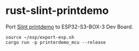 #  rust-slint-printdemo

Port [Slint printdemo](https://github.com/slint-ui/slint/tree/master/examples/printerdemo_mcu) to ESP32-S3-BOX-3 Dev Board.

``` shell
source ~/esp/export-esp.sh
cargo run -p printerdemo_mcu --release 
```

